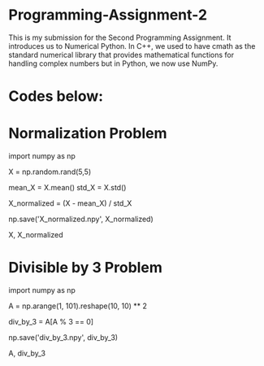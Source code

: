 # Programming-Assignment-2
This is my submission for the Second Programming Assignment. It introduces us to Numerical Python. In C++, we used to have cmath as the standard numerical library that provides mathematical functions for handling complex numbers but in Python, we now use NumPy.

# Codes below:

# Normalization Problem

import numpy as np

X = np.random.rand(5,5)

mean_X = X.mean()
std_X = X.std()

X_normalized = (X - mean_X) / std_X

np.save('X_normalized.npy', X_normalized)

X, X_normalized

# Divisible by 3 Problem

import numpy as np

A = np.arange(1, 101).reshape(10, 10) ** 2

div_by_3 = A[A % 3 == 0]

np.save('div_by_3.npy', div_by_3)

A, div_by_3
